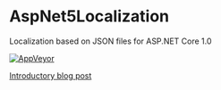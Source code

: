 # AspNet5Localization
Localization based on JSON files for ASP.NET Core 1.0

[![AppVeyor](https://ci.appveyor.com/api/projects/status/8eg0hfxdatfbd1gl/branch/develop?svg=true)](https://ci.appveyor.com/project/rwwilden/aspnet5localization/branch/develop)

[Introductory blog post][1]

[1]: http://ronaldwildenberg.com/asp-net-core-localization-with-json-resource-files/
